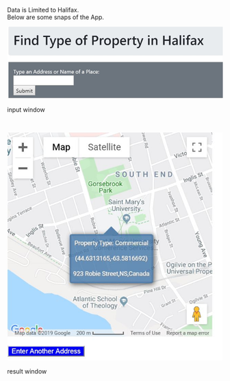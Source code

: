 Data is Limited to Halifax.<br>
Below are some snaps of the App.

![input screen](/Machine%20Learning%20Repo/Python/Property%20Type%20Identification%20Web%20App/APP%20Images/img0.JPG)
<p>input window</p><br>

![result screen](/Machine%20Learning%20Repo/Python/Property%20Type%20Identification%20Web%20App/APP%20Images/img1.JPG)
<br><p>result window</p>
